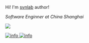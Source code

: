 <!--
**svnlab/svnlab** is a ✨ _special_ ✨ repository because its `README.md` (this file) appears on your GitHub profile.
Here are some ideas to get you started:
- 🔭 I’m currently working on ...
- 🌱 I’m currently learning ...
- 👯 I’m looking to collaborate on ...
- 🤔 I’m looking for help with ...
- 💬 Ask me about ...
- 📫 How to reach me: ...
- 😄 Pronouns: ...
- ⚡ Fun fact: ...
-->

Hi! I'm <a href="https://svnlab.github.io/">svnlab</a> author!
<p><em>Software Enginner at China Shanghai </em></p>

![](http://antzuhl.cn:4000/get/@svnlab.readme)

<p align="left">
<a href="https://github.com/svnlab">

  ![info](https://github-readme-stats-eight-theta.vercel.app/api/top-langs/?username=svnlab&layout=compact&langs_count=10&theme=buefy)
  ![info](https://github-readme-stats.vercel.app/api?username=svnlab&show_icons=true&theme=buefy&include_all_commits=true&count_private=true)
</a>
</p>
